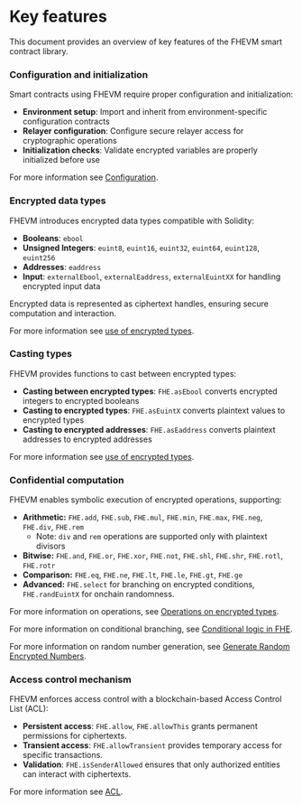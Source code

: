 # Key features

This document provides an overview of key features of the FHEVM smart contract library.

### Configuration and initialization

Smart contracts using FHEVM require proper configuration and initialization:

- **Environment setup**: Import and inherit from environment-specific configuration contracts
- **Relayer configuration**: Configure secure relayer access for cryptographic operations
- **Initialization checks**: Validate encrypted variables are properly initialized before use

For more information see [Configuration](../configure.md).

### Encrypted data types

FHEVM introduces encrypted data types compatible with Solidity:

- **Booleans**: `ebool`
- **Unsigned Integers**: `euint8`, `euint16`, `euint32`, `euint64`, `euint128`, `euint256`
- **Addresses**: `eaddress`
- **Input**: `externalEbool`, `externalEaddress`, `externalEuintXX` for handling encrypted input data

Encrypted data is represented as ciphertext handles, ensuring secure computation and interaction.

For more information see [use of encrypted types](../types.md).

### Casting types

FHEVM provides functions to cast between encrypted types:

- **Casting between encrypted types**: `FHE.asEbool` converts encrypted integers to encrypted booleans
- **Casting to encrypted types**: `FHE.asEuintX` converts plaintext values to encrypted types
- **Casting to encrypted addresses**: `FHE.asEaddress` converts plaintext addresses to encrypted addresses

For more information see [use of encrypted types](../types.md).

### Confidential computation

FHEVM enables symbolic execution of encrypted operations, supporting:

- **Arithmetic:** `FHE.add`, `FHE.sub`, `FHE.mul`, `FHE.min`, `FHE.max`, `FHE.neg`, `FHE.div`, `FHE.rem`
  - Note: `div` and `rem` operations are supported only with plaintext divisors
- **Bitwise:** `FHE.and`, `FHE.or`, `FHE.xor`, `FHE.not`, `FHE.shl`, `FHE.shr`, `FHE.rotl`, `FHE.rotr`
- **Comparison:** `FHE.eq`, `FHE.ne`, `FHE.lt`, `FHE.le`, `FHE.gt`, `FHE.ge`
- **Advanced:** `FHE.select` for branching on encrypted conditions, `FHE.randEuintX` for onchain randomness.

For more information on operations, see [Operations on encrypted types](../operations/README.md).

For more information on conditional branching, see [Conditional logic in FHE](../logics/conditions.md).

For more information on random number generation, see [Generate Random Encrypted Numbers](../operations/random.md).

### Access control mechanism

FHEVM enforces access control with a blockchain-based Access Control List (ACL):

- **Persistent access**: `FHE.allow`, `FHE.allowThis` grants permanent permissions for ciphertexts.
- **Transient access**: `FHE.allowTransient` provides temporary access for specific transactions.
- **Validation**: `FHE.isSenderAllowed` ensures that only authorized entities can interact with ciphertexts.

For more information see [ACL](../acl/README.md).
